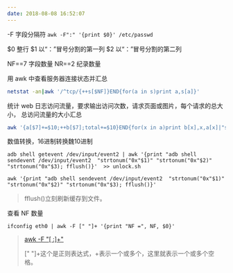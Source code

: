 ```yaml
---
date: 2018-08-08 16:52:07
---
```


-F 字段分隔符
`awk -F":" '{print $0}' /etc/passwd`

$0 整行
$1 以“：”冒号分割的第一列
$2 以“：”冒号分割的第二列

NF==7 字段数量
NR==2 纪录数量



用 awk 中查看服务器连接状态并汇总

```bash
netstat -an|awk '/^tcp/{++s[$NF]}END{for(a in s)print a,s[a]}'
```



统计 web 日志访问流量，要求输出访问次数，请求页面或图片，每个请求的总大小， 总访问流量的大小汇总

```bash
awk '{a[$7]+=$10;++b[$7];total+=$10}END{for(x in a)print b[x],x,a[x]|"sort -rn -k1";print "total size is :"total}' /app/log/access_log
```



数值转换，16进制转换魏10进制

```
adb shell getevent /dev/input/event2 | awk '{print "adb shell sendevent /dev/input/event2  "strtonum("0x"$1)" "strtonum("0x"$2)" "strtonum("0x"$3); fflush()}'  >> unlock.sh
```

```shell
awk '{print "adb shell sendevent /dev/input/event2  "strtonum("0x"$1)" "strtonum("0x"$2)" "strtonum("0x"$3); fflush()}'
```

>fflush()立刻刷新缓存到文件。



查看 NF 数量

```shell
ifconfig eth0 | awk -F [" "]+ '{print "NF =", NF, $0}'
```

>[awk -F "[ :]+"](https://blog.51cto.com/meiling/2307401)
>
>[" "]+这个是正则表达式，+表示一个或多个，这里就表示一个或多个空格。